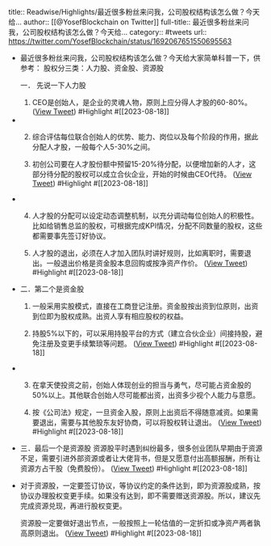 title:: Readwise/Highlights/最近很多粉丝来问我，公司股权结构该怎么做？今天给...
author:: [[@YosefBlockchain on Twitter]]
full-title:: 最近很多粉丝来问我，公司股权结构该怎么做？今天给...
category:: #tweets
url:: https://twitter.com/YosefBlockchain/status/1692067651550695563
- 最近很多粉丝来问我，公司股权结构该怎么做？今天给大家简单科普一下，供参考：
  股权分三类：人力股、资金股、资源股
  
  一． 先说一下人力股
  1. CEO是创始人，是企业的灵魂人物，原则上应分得人才股的60-80%。 ([View Tweet](https://twitter.com/YosefBlockchain/status/1692067651550695563)) #Highlight #[[2023-08-18]]
- 2. 综合评估每位联合创始人的优势、能力、岗位以及每个阶段的作用，据此分配人才股，一般每个人5-30%之间。
  
  3. 初创公司要在人才股份额中预留15-20%待分配，以便增加新的人才，这部分待分配的股权可以成立合伙企业，开始的时候由CEO代持。 ([View Tweet](https://twitter.com/YosefBlockchain/status/1692067754025812189)) #Highlight #[[2023-08-18]]
- 4. 人才股的分配可以设定动态调整机制，以充分调动每位创始人的积极性。比如给销售总监的股权，可根据完成KPI情况，分配不同数量的股权，这些都需要事先签订好协议。
  
  5. 人才股的退出，必须在人才加入团队时讲好规则，比如离职时，需要退出。一般退出价格是资金股本息回购或按净资产作价。 ([View Tweet](https://twitter.com/YosefBlockchain/status/1692067843821727768)) #Highlight #[[2023-08-18]]
- 二．第二个是资金股
  1. 一般采用实股模式，直接在工商登记注册。资金股按出资到位原则，出资到位即为股权成熟。出资人享有相应股权的权益。
  
  2. 持股5%以下的，可以采用持股平台的方式（建立合伙企业）间接持股，避免注册及变更手续繁琐等问题。 ([View Tweet](https://twitter.com/YosefBlockchain/status/1692067933420417042)) #Highlight #[[2023-08-18]]
- 3. 在拿天使投资之前，创始人体现创业的担当与勇气，尽可能占资金股的50%以上。其他联合创始人尽可能都出资，出资多少视个人能力与意愿。
  
  4. 按《公司法》规定，一旦资金入股，原则上出资后不得随意减资。如果需要退出，需要与其他股东友好协商，可以将股权转让退出。 ([View Tweet](https://twitter.com/YosefBlockchain/status/1692068006577455500)) #Highlight #[[2023-08-18]]
- 三．最后一个是资源股
  资源股平时遇到纠纷最多，很多创业团队早期由于资源不足，需要引进外部资源或者让大佬背书，但是又愿意付出高额报酬，所有让资源方占干股（免费股份）。 ([View Tweet](https://twitter.com/YosefBlockchain/status/1692068083144499336)) #Highlight #[[2023-08-18]]
- 对于资源股，一定要签订协议，等协议约定的条件达到，即为资源股成熟，按协议办理股权变更手续。如果没有达到，即不需要赠送资源股。所以，建议先完成资源兑现，再进行股权变更。
  
  资源股一定要做好退出节点，一般按照上一轮估值的一定折扣或净资产两者孰高原则退出。 ([View Tweet](https://twitter.com/YosefBlockchain/status/1692068126018752684)) #Highlight #[[2023-08-18]]